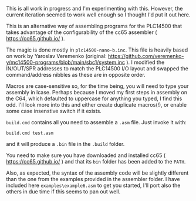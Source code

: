 
This is all work in progress and I'm experimenting with this. However, the current iteration seemed to work well
enough so I thought I'd put it out here.

This is an alternative way of assembling programs for the PLC14500 that takes advantage of the configurability of
the cc65 assembler ( https://cc65.github.io/ ).

The magic is done mostly in `plc14500-nano-b.inc`. This file is heavily based on work by Yaroslav Veremenko
(original: https://github.com/veremenko-y/mc14500-programs/blob/main/sbc1/system.inc ). I modified the IN/OUT/SPR 
addresses to match the PLC14500 I/O layout and swapped the command/address nibbles as these are in opposite order.

Macros are case-sensitive so, for the time being, you will need to type your assembly in lcase. Perhaps because I moved
my first steps in assembly on the C64, which defaulted to uppercase for anything you typed, I find this odd. I'll look
more into this and either create duplicate macros(!), or enable some case insenstive switch if it exists.

`build.cmd` contains all you need to assemble a `.asm` file. Just invoke it with:

`build.cmd test.asm`

and it will produce a `.bin` file in the `.build` folder.

You need to make sure you have downloaded and installed cc65 ( https://cc65.github.io/ ) and that its `bin` folder has
been added to the `PATH`.

Also, as expected, the syntax of the assembly code will be slightly different than the one from the examples provided
in the assembler folder. I have included here `examples\example6.asm` to get you started, I'll port also the others
in due time if this seems to pan out well.




